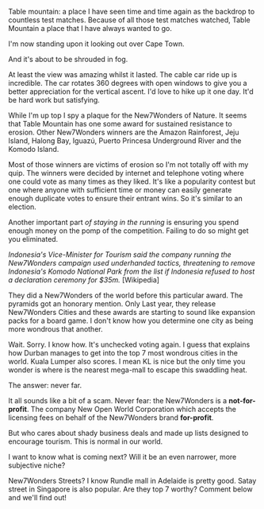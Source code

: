 Table mountain: a place I have seen time and time again as the backdrop to countless test matches. Because of all those test matches watched, Table Mountain a place that I have always wanted to go.

I'm now standing upon it looking out over Cape Town.

And it's about to be shrouded in fog.

At least the view was amazing whilst it lasted. The cable car ride up is incredible. The car rotates 360 degrees with open windows to give you a better appreciation for the vertical ascent. I'd love to hike up it one day. It'd be hard work but satisfying.

While I'm up top I spy a plaque for the New7Wonders of Nature. It seems that Table Mountain has one some award for sustained resistance to erosion. Other New7Wonders winners are the Amazon Rainforest, Jeju Island, Halong Bay, Iguazú, Puerto Princesa Underground River and the Komodo Island.

Most of those winners are victims of erosion so I'm not totally off with my quip. The winners were decided by internet and telephone voting where one could vote as many times as they liked. It's like a popularity contest but one where anyone with sufficient time or money can easily generate enough duplicate votes to ensure their entrant wins. So it's similar to an election.

Another important part *of staying in the running* is ensuring you spend enough money on the pomp of the competition. Failing to do so might get you eliminated.

*Indonesia's Vice-Minister for Tourism said the company running the New7Wonders campaign used underhanded tactics, threatening to remove Indonesia's Komodo National Park from the list if Indonesia refused to host a declaration ceremony for $35m.* [Wikipedia]

They did a New7Wonders of the world before this particular award. The pyramids got an honorary mention. Only Last year, they release New7Wonders Cities and these awards are starting to sound like expansion packs for a board game. I don't know how you determine one city as being more wondrous that another.

Wait. Sorry. I know how. It's unchecked voting again. I guess that explains how Durban manages to get into the top 7 most wondrous cities in the world. Kuala Lumper also scores. I mean KL is nice but the only time you wonder is where is the nearest mega-mall to escape this swaddling heat.

The answer: never far.

It all sounds like a bit of a scam. Never fear: the New7Wonders is a **not-for-profit**. The company New Open World Corporation which accepts the licensing fees on behalf of the New7Wonders brand **for-profit**.

But who cares about shady business deals and made up lists designed to encourage tourism. This is normal in our world.

I want to know what is coming next? Will it be an even narrower, more subjective niche?

New7Wonders Streets? I know Rundle mall in Adelaide is pretty good. Satay street in Singapore is also popular. Are they top 7 worthy? Comment below and we'll find out!